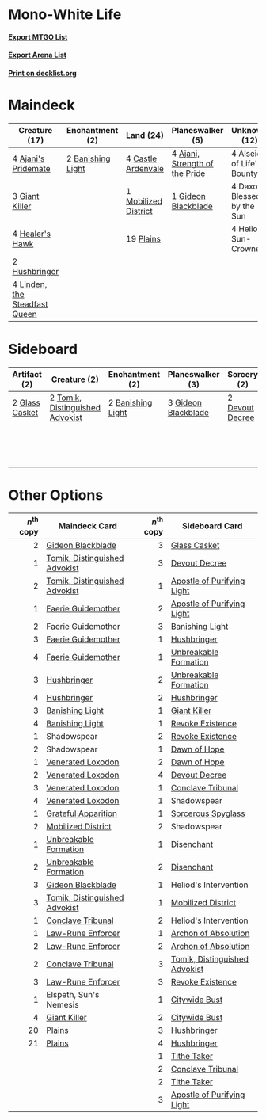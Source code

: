 # Mono-White Life

#### [Export MTGO List](../collection/Mono-White%20Life/Mono-White%20Life.txt)
#### [Export Arena List](../collection/Mono-White%20Life/Mono-White%20Life_arena.txt)
#### [Print on decklist.org](http://decklist.org/?deckmain=4%09Ajani's%20Pridemate%0A4%09Ajani,%20Strength%20of%20the%20Pride%0A4%09Alseid%20of%20Life's%20Bounty%0A2%09Banishing%20Light%0A4%09Castle%20Ardenvale%0A4%09Daxos,%20Blessed%20by%20the%20Sun%0A3%09Giant%20Killer%0A1%09Gideon%20Blackblade%0A4%09Healer's%20Hawk%0A4%09Heliod,%20Sun-Crowned%0A2%09Hushbringer%0A4%09Linden,%20the%20Steadfast%20Queen%0A1%09Mobilized%20District%0A19%09Plains&deckside=2%09Banishing%20Light%0A2%09Devout%20Decree%0A2%09Elspeth%20Conquers%20Death%0A2%09Elspeth,%20Sun's%20Nemesis%0A3%09Gideon%20Blackblade%0A2%09Glass%20Casket%0A2%09Tomik,%20Distinguished%20Advokist)
# Maindeck

|                                             Creature (17)                                              |                                      Enchantment (2)                                       |                                           Land (24)                                           |                                            Planeswalker (5)                                             |       Unknown (12)        |
|--------------------------------------------------------------------------------------------------------|--------------------------------------------------------------------------------------------|-----------------------------------------------------------------------------------------------|---------------------------------------------------------------------------------------------------------|---------------------------|
|4 [Ajani's Pridemate](http://gatherer.wizards.com/Pages/Card/Details.aspx?multiverseid=376241)          |2 [Banishing Light](http://gatherer.wizards.com/Pages/Card/Details.aspx?multiverseid=405135)|4 [Castle Ardenvale](http://gatherer.wizards.com/Pages/Card/Details.aspx?multiverseid=473200)  |4 [Ajani, Strength of the Pride](http://gatherer.wizards.com/Pages/Card/Details.aspx?multiverseid=466756)|4 Alseid of Life's Bounty  |
|3 [Giant Killer](http://gatherer.wizards.com/Pages/Card/Details.aspx?multiverseid=472976)               |                                                                                            |1 [Mobilized District](http://gatherer.wizards.com/Pages/Card/Details.aspx?multiverseid=461176)|1 [Gideon Blackblade](http://gatherer.wizards.com/Pages/Card/Details.aspx?multiverseid=463943)           |4 Daxos, Blessed by the Sun|
|4 [Healer's Hawk](http://gatherer.wizards.com/Pages/Card/Details.aspx?multiverseid=452764)              |                                                                                            |19 [Plains](http://gatherer.wizards.com/Pages/Card/Details.aspx?multiverseid=439856)           |                                                                                                         |4 Heliod, Sun-Crowned      |
|2 [Hushbringer](http://gatherer.wizards.com/Pages/Card/Details.aspx?multiverseid=472980)                |                                                                                            |                                                                                               |                                                                                                         |                           |
|4 [Linden, the Steadfast Queen](http://gatherer.wizards.com/Pages/Card/Details.aspx?multiverseid=472982)|                                                                                            |                                                                                               |                                                                                                         |                           |


# Sideboard

|                                      Artifact (2)                                       |                                               Creature (2)                                               |                                      Enchantment (2)                                       |                                       Planeswalker (3)                                       |                                       Sorcery (2)                                        |      Unknown (4)       |
|-----------------------------------------------------------------------------------------|----------------------------------------------------------------------------------------------------------|--------------------------------------------------------------------------------------------|----------------------------------------------------------------------------------------------|------------------------------------------------------------------------------------------|------------------------|
|2 [Glass Casket](http://gatherer.wizards.com/Pages/Card/Details.aspx?multiverseid=472977)|2 [Tomik, Distinguished Advokist](http://gatherer.wizards.com/Pages/Card/Details.aspx?multiverseid=460961)|2 [Banishing Light](http://gatherer.wizards.com/Pages/Card/Details.aspx?multiverseid=405135)|3 [Gideon Blackblade](http://gatherer.wizards.com/Pages/Card/Details.aspx?multiverseid=463943)|2 [Devout Decree](http://gatherer.wizards.com/Pages/Card/Details.aspx?multiverseid=466767)|2 Elspeth Conquers Death|
|                                                                                         |                                                                                                          |                                                                                            |                                                                                              |                                                                                          |2 Elspeth, Sun's Nemesis|


# Other Options

|*n*<sup>th</sup> copy|                                             Maindeck Card                                              |*n*<sup>th</sup> copy|                                             Sideboard Card                                             |
|--------------------:|--------------------------------------------------------------------------------------------------------|--------------------:|--------------------------------------------------------------------------------------------------------|
|                    2|[Gideon Blackblade](http://gatherer.wizards.com/Pages/Card/Details.aspx?multiverseid=463943)            |                    3|[Glass Casket](http://gatherer.wizards.com/Pages/Card/Details.aspx?multiverseid=472977)                 |
|                    1|[Tomik, Distinguished Advokist](http://gatherer.wizards.com/Pages/Card/Details.aspx?multiverseid=460961)|                    3|[Devout Decree](http://gatherer.wizards.com/Pages/Card/Details.aspx?multiverseid=466767)                |
|                    2|[Tomik, Distinguished Advokist](http://gatherer.wizards.com/Pages/Card/Details.aspx?multiverseid=460961)|                    1|[Apostle of Purifying Light](http://gatherer.wizards.com/Pages/Card/Details.aspx?multiverseid=466760)   |
|                    1|[Faerie Guidemother](http://gatherer.wizards.com/Pages/Card/Details.aspx?multiverseid=472973)           |                    2|[Apostle of Purifying Light](http://gatherer.wizards.com/Pages/Card/Details.aspx?multiverseid=466760)   |
|                    2|[Faerie Guidemother](http://gatherer.wizards.com/Pages/Card/Details.aspx?multiverseid=472973)           |                    3|[Banishing Light](http://gatherer.wizards.com/Pages/Card/Details.aspx?multiverseid=405135)              |
|                    3|[Faerie Guidemother](http://gatherer.wizards.com/Pages/Card/Details.aspx?multiverseid=472973)           |                    1|[Hushbringer](http://gatherer.wizards.com/Pages/Card/Details.aspx?multiverseid=472980)                  |
|                    4|[Faerie Guidemother](http://gatherer.wizards.com/Pages/Card/Details.aspx?multiverseid=472973)           |                    1|[Unbreakable Formation](http://gatherer.wizards.com/Pages/Card/Details.aspx?multiverseid=457173)        |
|                    3|[Hushbringer](http://gatherer.wizards.com/Pages/Card/Details.aspx?multiverseid=472980)                  |                    2|[Unbreakable Formation](http://gatherer.wizards.com/Pages/Card/Details.aspx?multiverseid=457173)        |
|                    4|[Hushbringer](http://gatherer.wizards.com/Pages/Card/Details.aspx?multiverseid=472980)                  |                    2|[Hushbringer](http://gatherer.wizards.com/Pages/Card/Details.aspx?multiverseid=472980)                  |
|                    3|[Banishing Light](http://gatherer.wizards.com/Pages/Card/Details.aspx?multiverseid=405135)              |                    1|[Giant Killer](http://gatherer.wizards.com/Pages/Card/Details.aspx?multiverseid=472976)                 |
|                    4|[Banishing Light](http://gatherer.wizards.com/Pages/Card/Details.aspx?multiverseid=405135)              |                    1|[Revoke Existence](http://gatherer.wizards.com/Pages/Card/Details.aspx?multiverseid=378397)             |
|                    1|Shadowspear                                                                                             |                    2|[Revoke Existence](http://gatherer.wizards.com/Pages/Card/Details.aspx?multiverseid=378397)             |
|                    2|Shadowspear                                                                                             |                    1|[Dawn of Hope](http://gatherer.wizards.com/Pages/Card/Details.aspx?multiverseid=452758)                 |
|                    1|[Venerated Loxodon](http://gatherer.wizards.com/Pages/Card/Details.aspx?multiverseid=452780)            |                    2|[Dawn of Hope](http://gatherer.wizards.com/Pages/Card/Details.aspx?multiverseid=452758)                 |
|                    2|[Venerated Loxodon](http://gatherer.wizards.com/Pages/Card/Details.aspx?multiverseid=452780)            |                    4|[Devout Decree](http://gatherer.wizards.com/Pages/Card/Details.aspx?multiverseid=466767)                |
|                    3|[Venerated Loxodon](http://gatherer.wizards.com/Pages/Card/Details.aspx?multiverseid=452780)            |                    1|[Conclave Tribunal](http://gatherer.wizards.com/Pages/Card/Details.aspx?multiverseid=452756)            |
|                    4|[Venerated Loxodon](http://gatherer.wizards.com/Pages/Card/Details.aspx?multiverseid=452780)            |                    1|Shadowspear                                                                                             |
|                    1|[Grateful Apparition](http://gatherer.wizards.com/Pages/Card/Details.aspx?multiverseid=460944)          |                    1|[Sorcerous Spyglass](http://gatherer.wizards.com/Pages/Card/Details.aspx?multiverseid=435407)           |
|                    2|[Mobilized District](http://gatherer.wizards.com/Pages/Card/Details.aspx?multiverseid=461176)           |                    2|Shadowspear                                                                                             |
|                    1|[Unbreakable Formation](http://gatherer.wizards.com/Pages/Card/Details.aspx?multiverseid=457173)        |                    1|[Disenchant](http://gatherer.wizards.com/Pages/Card/Details.aspx?multiverseid=847)                      |
|                    2|[Unbreakable Formation](http://gatherer.wizards.com/Pages/Card/Details.aspx?multiverseid=457173)        |                    2|[Disenchant](http://gatherer.wizards.com/Pages/Card/Details.aspx?multiverseid=847)                      |
|                    3|[Gideon Blackblade](http://gatherer.wizards.com/Pages/Card/Details.aspx?multiverseid=463943)            |                    1|Heliod's Intervention                                                                                   |
|                    3|[Tomik, Distinguished Advokist](http://gatherer.wizards.com/Pages/Card/Details.aspx?multiverseid=460961)|                    1|[Mobilized District](http://gatherer.wizards.com/Pages/Card/Details.aspx?multiverseid=461176)           |
|                    1|[Conclave Tribunal](http://gatherer.wizards.com/Pages/Card/Details.aspx?multiverseid=452756)            |                    2|Heliod's Intervention                                                                                   |
|                    1|[Law-Rune Enforcer](http://gatherer.wizards.com/Pages/Card/Details.aspx?multiverseid=460947)            |                    1|[Archon of Absolution](http://gatherer.wizards.com/Pages/Card/Details.aspx?multiverseid=472965)         |
|                    2|[Law-Rune Enforcer](http://gatherer.wizards.com/Pages/Card/Details.aspx?multiverseid=460947)            |                    2|[Archon of Absolution](http://gatherer.wizards.com/Pages/Card/Details.aspx?multiverseid=472965)         |
|                    2|[Conclave Tribunal](http://gatherer.wizards.com/Pages/Card/Details.aspx?multiverseid=452756)            |                    3|[Tomik, Distinguished Advokist](http://gatherer.wizards.com/Pages/Card/Details.aspx?multiverseid=460961)|
|                    3|[Law-Rune Enforcer](http://gatherer.wizards.com/Pages/Card/Details.aspx?multiverseid=460947)            |                    3|[Revoke Existence](http://gatherer.wizards.com/Pages/Card/Details.aspx?multiverseid=378397)             |
|                    1|Elspeth, Sun's Nemesis                                                                                  |                    1|[Citywide Bust](http://gatherer.wizards.com/Pages/Card/Details.aspx?multiverseid=452754)                |
|                    4|[Giant Killer](http://gatherer.wizards.com/Pages/Card/Details.aspx?multiverseid=472976)                 |                    2|[Citywide Bust](http://gatherer.wizards.com/Pages/Card/Details.aspx?multiverseid=452754)                |
|                   20|[Plains](http://gatherer.wizards.com/Pages/Card/Details.aspx?multiverseid=439856)                       |                    3|[Hushbringer](http://gatherer.wizards.com/Pages/Card/Details.aspx?multiverseid=472980)                  |
|                   21|[Plains](http://gatherer.wizards.com/Pages/Card/Details.aspx?multiverseid=439856)                       |                    4|[Hushbringer](http://gatherer.wizards.com/Pages/Card/Details.aspx?multiverseid=472980)                  |
|                     |                                                                                                        |                    1|[Tithe Taker](http://gatherer.wizards.com/Pages/Card/Details.aspx?multiverseid=457171)                  |
|                     |                                                                                                        |                    2|[Conclave Tribunal](http://gatherer.wizards.com/Pages/Card/Details.aspx?multiverseid=452756)            |
|                     |                                                                                                        |                    2|[Tithe Taker](http://gatherer.wizards.com/Pages/Card/Details.aspx?multiverseid=457171)                  |
|                     |                                                                                                        |                    3|[Apostle of Purifying Light](http://gatherer.wizards.com/Pages/Card/Details.aspx?multiverseid=466760)   |

